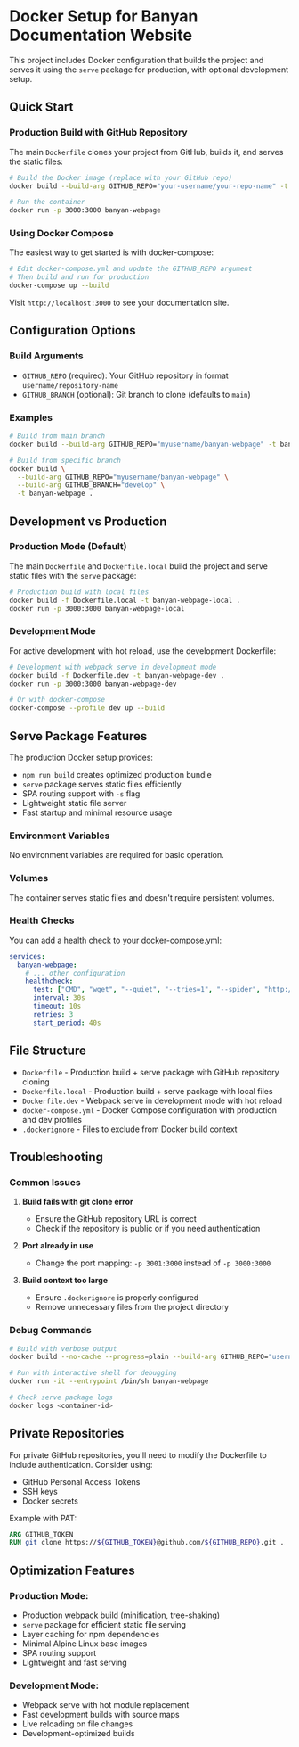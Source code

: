 # Docker Setup for Banyan Documentation Website

This project includes Docker configuration that builds the project and serves it using the `serve` package for production, with optional development setup.

## Quick Start

### Production Build with GitHub Repository

The main `Dockerfile` clones your project from GitHub, builds it, and serves the static files:

```bash
# Build the Docker image (replace with your GitHub repo)
docker build --build-arg GITHUB_REPO="your-username/your-repo-name" -t banyan-webpage .

# Run the container
docker run -p 3000:3000 banyan-webpage
```

### Using Docker Compose

The easiest way to get started is with docker-compose:

```bash
# Edit docker-compose.yml and update the GITHUB_REPO argument
# Then build and run for production
docker-compose up --build
```

Visit `http://localhost:3000` to see your documentation site.

## Configuration Options

### Build Arguments

- `GITHUB_REPO` (required): Your GitHub repository in format `username/repository-name`
- `GITHUB_BRANCH` (optional): Git branch to clone (defaults to `main`)

### Examples

```bash
# Build from main branch
docker build --build-arg GITHUB_REPO="myusername/banyan-webpage" -t banyan-webpage .

# Build from specific branch
docker build \
  --build-arg GITHUB_REPO="myusername/banyan-webpage" \
  --build-arg GITHUB_BRANCH="develop" \
  -t banyan-webpage .
```

## Development vs Production

### Production Mode (Default)
The main `Dockerfile` and `Dockerfile.local` build the project and serve static files with the `serve` package:

```bash
# Production build with local files
docker build -f Dockerfile.local -t banyan-webpage-local .
docker run -p 3000:3000 banyan-webpage-local
```

### Development Mode  
For active development with hot reload, use the development Dockerfile:

```bash
# Development with webpack serve in development mode
docker build -f Dockerfile.dev -t banyan-webpage-dev .
docker run -p 3000:3000 banyan-webpage-dev

# Or with docker-compose
docker-compose --profile dev up --build
```

## Serve Package Features

The production Docker setup provides:

- `npm run build` creates optimized production bundle
- `serve` package serves static files efficiently
- SPA routing support with `-s` flag
- Lightweight static file server
- Fast startup and minimal resource usage

### Environment Variables

No environment variables are required for basic operation.

### Volumes

The container serves static files and doesn't require persistent volumes.

### Health Checks

You can add a health check to your docker-compose.yml:

```yaml
services:
  banyan-webpage:
    # ... other configuration
    healthcheck:
      test: ["CMD", "wget", "--quiet", "--tries=1", "--spider", "http://localhost:3000/"]
      interval: 30s
      timeout: 10s
      retries: 3
      start_period: 40s
```

## File Structure

- `Dockerfile` - Production build + serve package with GitHub repository cloning
- `Dockerfile.local` - Production build + serve package with local files  
- `Dockerfile.dev` - Webpack serve in development mode with hot reload
- `docker-compose.yml` - Docker Compose configuration with production and dev profiles
- `.dockerignore` - Files to exclude from Docker build context

## Troubleshooting

### Common Issues

1. **Build fails with git clone error**
   - Ensure the GitHub repository URL is correct
   - Check if the repository is public or if you need authentication

2. **Port already in use**
   - Change the port mapping: `-p 3001:3000` instead of `-p 3000:3000`

3. **Build context too large**
   - Ensure `.dockerignore` is properly configured
   - Remove unnecessary files from the project directory

### Debug Commands

```bash
# Build with verbose output
docker build --no-cache --progress=plain --build-arg GITHUB_REPO="username/repo" .

# Run with interactive shell for debugging
docker run -it --entrypoint /bin/sh banyan-webpage

# Check serve package logs
docker logs <container-id>
```

## Private Repositories

For private GitHub repositories, you'll need to modify the Dockerfile to include authentication. Consider using:

- GitHub Personal Access Tokens
- SSH keys
- Docker secrets

Example with PAT:
```dockerfile
ARG GITHUB_TOKEN
RUN git clone https://${GITHUB_TOKEN}@github.com/${GITHUB_REPO}.git .
```

## Optimization Features

### Production Mode:
- Production webpack build (minification, tree-shaking)
- `serve` package for efficient static file serving
- Layer caching for npm dependencies
- Minimal Alpine Linux base images
- SPA routing support
- Lightweight and fast serving

### Development Mode:
- Webpack serve with hot module replacement
- Fast development builds with source maps
- Live reloading on file changes
- Development-optimized builds
